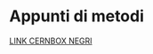 # Appunti di metodi

[LINK CERNBOX NEGRI](https://cernbox.cern.ch/files/link/public/T8c06fwnKEhcqtO?items-per-page=100&view-mode=resource-table&tiles-size=1)
